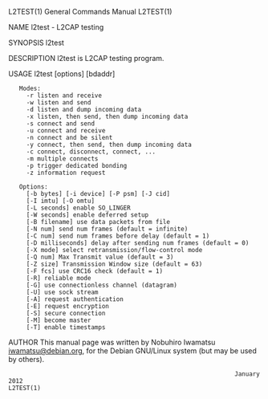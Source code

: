 L2TEST(1)                                                     General Commands Manual                                                    L2TEST(1)

NAME
       l2test - L2CAP testing

SYNOPSIS
       l2test

DESCRIPTION
       l2test is L2CAP testing program.

USAGE
       l2test <mode> [options] [bdaddr]

       Modes:
         -r listen and receive
         -w listen and send
         -d listen and dump incoming data
         -x listen, then send, then dump incoming data
         -s connect and send
         -u connect and receive
         -n connect and be silent
         -y connect, then send, then dump incoming data
         -c connect, disconnect, connect, ...
         -m multiple connects
         -p trigger dedicated bonding
         -z information request

       Options:
         [-b bytes] [-i device] [-P psm] [-J cid]
         [-I imtu] [-O omtu]
         [-L seconds] enable SO_LINGER
         [-W seconds] enable deferred setup
         [-B filename] use data packets from file
         [-N num] send num frames (default = infinite)
         [-C num] send num frames before delay (default = 1)
         [-D milliseconds] delay after sending num frames (default = 0)
         [-X mode] select retransmission/flow-control mode
         [-Q num] Max Transmit value (default = 3)
         [-Z size] Transmission Window size (default = 63)
         [-F fcs] use CRC16 check (default = 1)
         [-R] reliable mode
         [-G] use connectionless channel (datagram)
         [-U] use sock stream
         [-A] request authentication
         [-E] request encryption
         [-S] secure connection
         [-M] become master
         [-T] enable timestamps

AUTHOR
       This manual page was written by Nobuhiro Iwamatsu <iwamatsu@debian.org>, for the Debian GNU/Linux system (but may be used by others).

                                                                   January 2012                                                          L2TEST(1)

